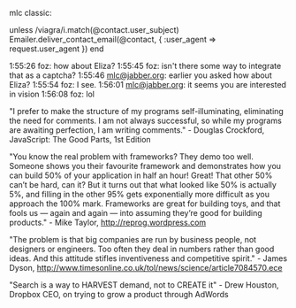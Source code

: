 mlc classic:

  unless /viagra/i.match(@contact.user_subject)
    Emailer.deliver_contact_email(@contact, { :user_agent => request.user_agent })
  end

1:55:26  foz: how about Eliza?
1:55:45  foz: isn't there some way to integrate that as a captcha?
1:55:46  mlc@jabber.org: earlier you asked how about Eliza?
1:55:54  foz: I see.
1:56:01  mlc@jabber.org: it seems you are interested in vision
1:56:08  foz: lol





"I prefer to make the structure of my programs self-illuminating, eliminating the need for comments. I am not always successful, so while my programs are awaiting perfection, I am writing comments." -  Douglas Crockford, JavaScript: The Good Parts, 1st Edition

"You know the real problem with frameworks?  They demo too well.  Someone shows you their favourite framework and demonstrates how you can build 50% of your application in half an hour!  Great!  That other 50% can’t be hard, can it?  But it turns out that what looked like 50% is actually 5%, and filling in the other 95% gets exponentially more difficult as you approach the 100% mark.  Frameworks are great for building toys, and that fools us — again and again — into assuming they’re good for building products." - Mike Taylor, http://reprog.wordpress.com

"The problem is that big companies are run by business people, not designers or engineers. Too often they deal in numbers rather than good ideas. And this attitude stifles inventiveness and competitive spirit." - James Dyson, http://www.timesonline.co.uk/tol/news/science/article7084570.ece

"Search is a way to HARVEST demand, not to CREATE it" - Drew Houston, Dropbox CEO, on trying to grow a product through AdWords

